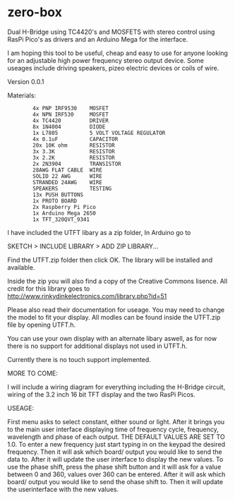 # zero-box
Dual H-Bridge using TC4420's and MOSFETS with stereo control using RasPi Pico's as drivers and an Arduino Mega for the interface. 

I am hoping this tool to be useful, cheap and easy to use for anyone looking for an adjustable high power frequency stereo output device. Some useages include driving speakers, pizeo electric devices or coils of wire. 


Version 0.0.1

Materials:  

            4x PNP IRF9530    MOSFET
            4x NPN IRF530     MOSFET
            4x TC4420         DRIVER
            8x 1N4004         DIODE
            1x L7805          5 VOLT VOLTAGE REGULATOR
            4x 0.1uF          CAPACITOR
            20x 10K ohm       RESISTOR
            3x 3.3K           RESISTOR
            3x 2.2K           RESISTOR
            2x 2N3904         TRANSISTOR
            28AWG FLAT CABLE  WIRE
            SOLID 22 AWG      WIRE
            STRANDED 24AWG    WIRE
            SPEAKERS          TESTING
            13x PUSH BUTTONS
            1x PROTO BOARD
            2x Raspberry Pi Pico
            1x Arduino Mega 2650
            1x TFT_320QVT_9341
            
            


I have included the UTFT libary as a zip folder, In Arduino go to 

SKETCH > INCLUDE LIBRARY > ADD ZIP LIBRARY... 

Find the UTFT.zip folder then click OK. The library will be installed and available.

Inside the zip you will also find a copy of the Creative Commons lisence. All credit for this library goes to   http://www.rinkydinkelectronics.com/library.php?id=51

Please also read their documentation for useage. You may need to change the model to fit your display. All modles can be found inside the UTFT.zip file by opening UTFT.h.

You can use your own display with an alternate libary aswell, as for now there is no support for additional displays not used in UTFT.h.

Currently there is no touch support implemented.

MORE TO COME:

I will include a  wiring diagram for everything including the H-Bridge circuit, wiring of the 3.2 inch 16 bit TFT display and the two RasPi Picos. 

USEAGE:

First menu asks to select constant, either sound or light. After it brings you to the main user interface displaying time of frequency cycle, frequency, wavelength and phase of each output. THE DEFAULT VALUES ARE SET TO 1.0. To enter a new frequency just start typing in on the keypad the desired frequency. Then it will ask which board/ output you would like to send the data to. After it will update the user interface to display the new values. To use the phase shift, press the phase shift button and it will ask for a value between 0 and 360, values over 360 can be entered. After it will ask which board/ output you would like to send the ohase shift to. Then it will update the userinterface with the new values.  
